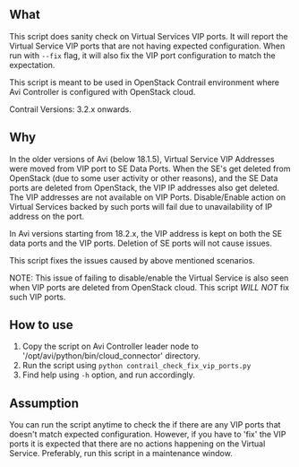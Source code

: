 What
----
This script does sanity check on Virtual Services VIP ports. It will
report the Virtual Service VIP ports that are not having expected
configuration. When run with `--fix` flag, it will also fix the VIP port
configuration to match the expectation.

This script is meant to be used in OpenStack Contrail environment where
Avi Controller is configured with OpenStack cloud.

Contrail Versions: 3.2.x onwards.

Why
----
In the older versions of Avi (below 18.1.5), Virtual Service VIP
Addresses were moved from VIP port to SE Data Ports. When the SE's get
deleted from OpenStack (due to some user activity or other reasons),
and the SE Data ports are deleted from OpenStack, the VIP IP addresses
also get deleted. The VIP addresses are not available on VIP Ports.
Disable/Enable action on Virtual Services backed by such ports will fail
due to unavailability of IP address on the port.

In Avi versions starting from 18.2.x, the VIP address is kept on both
the SE data ports and the VIP ports. Deletion of SE ports will not cause
issues.

This script fixes the issues caused by above mentioned scenarios.

NOTE: This issue of failing to disable/enable the Virtual Service is
also seen when VIP ports are deleted from OpenStack cloud. This script
*WILL NOT* fix such VIP ports.


How to use
----
1. Copy the script on Avi Controller leader node to
'/opt/avi/python/bin/cloud_connector' directory.
2. Run the script using `python contrail_check_fix_vip_ports.py`
3. Find help using `-h` option, and run accordingly.


Assumption
----------
You can run the script anytime to check the if there are any VIP ports
that doesn't match expected configuration. However, if you have to 'fix'
the VIP ports it is expected that there are no actions happening on the
Virtual Service. Preferably, run this script in a maintenance window.
